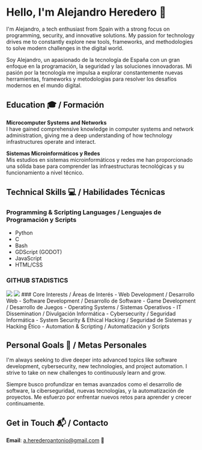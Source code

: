 # Hello, I'm Alejandro Heredero 👋

I'm Alejandro, a tech enthusiast from Spain with a strong focus on programming, security, and innovative solutions. My passion for technology drives me to constantly explore new tools, frameworks, and methodologies to solve modern challenges in the digital world.

Soy Alejandro, un apasionado de la tecnología de España con un gran enfoque en la programación, la seguridad y las soluciones innovadoras. Mi pasión por la tecnología me impulsa a explorar constantemente nuevas herramientas, frameworks y metodologías para resolver los desafíos modernos en el mundo digital.

## Education 🎓 / Formación

**Microcomputer Systems and Networks**  
I have gained comprehensive knowledge in computer systems and network administration, giving me a deep understanding of how technology infrastructures operate and interact.

**Sistemas Microinformáticos y Redes**  
Mis estudios en sistemas microinformáticos y redes me han proporcionado una sólida base para comprender las infraestructuras tecnológicas y su funcionamiento a nivel técnico.

## Technical Skills 💻 / Habilidades Técnicas

### Programming & Scripting Languages / Lenguajes de Programación y Scripts
- Python
- C
- Bash
- GDScript (GODOT)
- JavaScript
- HTML/CSS

### GITHUB STADISTICS 
 <img src="https://github-readme-stats.vercel.app/api/top-langs/?username=h3rhex&layout=compact&langs_count=10&title_color=ffffff&text_color=ffffff&bg_color=0d1117&border_color=9400D3&icon_color=ff005c"/>
 <img src="https://github-readme-stats.vercel.app/api?username=h3rhex&title_color=ffffff&text_color=ffffff&bg_color=0d1117&border_color=9400D3&icon_color=ff005c"/>
### Core Interests / Áreas de Interés
- Web Development / Desarrollo Web
- Software Development / Desarrollo de Software
- Game Development / Desarrollo de Juegos
- Operating Systems / Sistemas Operativos
- IT Dissemination / Divulgación Informática
- Cybersecurity / Seguridad Informática
- System Security & Ethical Hacking / Seguridad de Sistemas y Hacking Ético
- Automation & Scripting / Automatización y Scripts

## Personal Goals 🌱 / Metas Personales

I'm always seeking to dive deeper into advanced topics like software development, cybersecurity, new technologies, and project automation. I strive to take on new challenges to continuously learn and grow.

Siempre busco profundizar en temas avanzados como el desarrollo de software, la ciberseguridad, nuevas tecnologías, y la automatización de proyectos. Me esfuerzo por enfrentar nuevos retos para aprender y crecer continuamente.

## Get in Touch 📬 / Contacto
**Email**: a.herederoantonio@gmail.com 📧
